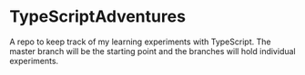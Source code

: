 # TypeScriptAdventures
A repo to keep track of my learning experiments with TypeScript.
The master branch will be the starting point and the branches will hold individual experiments.
